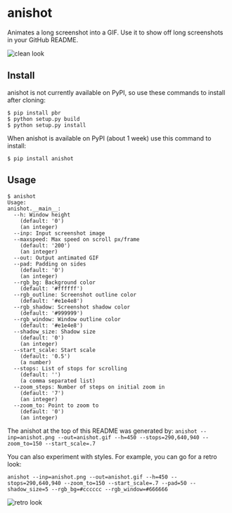 # anishot
Animates a long screenshot into a GIF. Use it to show off long screenshots in your GitHub README.

![clean look](https://user-images.githubusercontent.com/20287615/42131345-5e13bb52-7cb5-11e8-93d3-d448684dc1c5.gif)

## Install
anishot is not currently available on PyPI, so use these commands to install after cloning:
```
$ pip install pbr
$ python setup.py build
$ python setup.py install
```

When anishot is available on PyPI (about 1 week) use this command to install:
```
$ pip install anishot
```

## Usage
```
$ anishot
Usage: 
anishot.__main__:
  --h: Window height
    (default: '0')
    (an integer)
  --inp: Input screenshot image
  --maxspeed: Max speed on scroll px/frame
    (default: '200')
    (an integer)
  --out: Output antimated GIF
  --pad: Padding on sides
    (default: '0')
    (an integer)
  --rgb_bg: Background color
    (default: '#ffffff')
  --rgb_outline: Screenshot outline color
    (default: '#e1e4e8')
  --rgb_shadow: Screenshot shadow color
    (default: '#999999')
  --rgb_window: Window outline color
    (default: '#e1e4e8')
  --shadow_size: Shadow size
    (default: '0')
    (an integer)
  --start_scale: Start scale
    (default: '0.5')
    (a number)
  --stops: List of stops for scrolling
    (default: '')
    (a comma separated list)
  --zoom_steps: Number of steps on initial zoom in
    (default: '7')
    (an integer)
  --zoom_to: Point to zoom to
    (default: '0')
    (an integer)
```

The anishot at the top of this README was generated by:
``anishot --inp=anishot.png --out=anishot.gif --h=450 --stops=290,640,940 --zoom_to=150 --start_scale=.7``

You can also experiment with styles. For example, you can go for a retro look:

``anishot --inp=anishot.png --out=anishot.gif --h=450 --stops=290,640,940 --zoom_to=150 --start_scale=.7 --pad=50 --shadow_size=5 --rgb_bg=#cccccc --rgb_window=#666666`` 

![retro look](https://user-images.githubusercontent.com/20287615/42131349-64488250-7cb5-11e8-863f-b3156e709ddc.gif)
